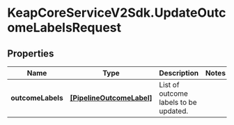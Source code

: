 # KeapCoreServiceV2Sdk.UpdateOutcomeLabelsRequest

## Properties

Name | Type | Description | Notes
------------ | ------------- | ------------- | -------------
**outcomeLabels** | [**[PipelineOutcomeLabel]**](PipelineOutcomeLabel.md) | List of outcome labels to be updated. | 


